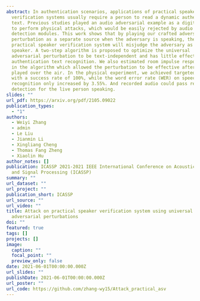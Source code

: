 ```yaml
---
abstract: In authentication scenarios, applications of practical speaker
  verification systems usually require a person to read a dynamic authentication
  text. Previous studies played an audio adversarial example as a digital signal
  to perform physical attacks, which would be easily rejected by audio replay
  detection modules. This work shows that by playing our crafted adversarial
  perturbation as a separate source when the adversary is speaking, the the
  practical speaker verification system will misjudge the adversary as a target
  speaker. A two-step algorithm is proposed to optimize the universal
  adversarial perturbation to be text-independent and has little effect on
  authentication text recognition. We also estimated room impulse response (RIR)
  in the algorithm which allowed the perturbation to be effective after being
  played over the air. In the physical experiment, we achieved targeted attacks
  with a success rate of 100%, while the word error rate (WER) on speech
  recognition only increased by 3.55%. And recorded audio could pass replay
  detection for the live person speaking.
slides: ""
url_pdf: https://arxiv.org/pdf/2105.09022
publication_types:
  - "1"
authors:
  - Weiyi Zhang
  - admin
  - Le Liu
  - Jianmin Li
  - Xingliang Cheng
  - Thomas Fang Zheng
  - Xiaolin Hu
author_notes: []
publication: ICASSP 2021-2021 IEEE International Conference on Acoustics, Speech
  and Signal Processing (ICASSP)
summary: ""
url_dataset: ""
url_project: ""
publication_short: ICASSP
url_source: ""
url_video: ""
title: Attack on practical speaker verification system using universal
  adversarial perturbations
doi: ""
featured: true
tags: []
projects: []
image:
  caption: ""
  focal_point: ""
  preview_only: false
date: 2021-06-01T00:00:00.000Z
url_slides: ""
publishDate: 2021-06-01T00:00:00.000Z
url_poster: ""
url_code: https://github.com/zhang-wy15/Attack_practical_asv
---
```

